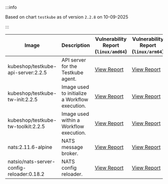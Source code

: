 :::info

Based on chart `testkube` as of version `2.2.8` on 10-09-2025

:::

| Image | Description | Vulnerability Report (`linux/amd64`) | Vulnerability Report (`linux/arm64`) | Docker Image |
|-------|-------------|----------------------------------------|----------------------------------------|--------------|
| kubeshop/testkube-api-server:2.2.5 | API server for the Testkube agent. | [View Report](./testkube-api-server-2.2.5_linux_amd64.md) | [View Report](./testkube-api-server-2.2.5_linux_arm64.md) | [View Image](https://hub.docker.com/layers/kubeshop/testkube-api-server/2.2.5/images/sha256-6a502a572107750c7bf6b5cb9314324606ce0a3df830ea3a7fe93012865f7766?context=explore) |
| kubeshop/testkube-tw-init:2.2.5 | Image used to initialize a Workflow execution. | [View Report](./testkube-tw-init-2.2.5_linux_amd64.md) | [View Report](./testkube-tw-init-2.2.5_linux_arm64.md) | [View Image](https://hub.docker.com/layers/kubeshop/testkube-tw-init/2.2.5/images/sha256-c9738e47431701b751a56fd892de0f58827fe934982e38b3a19ef88d8030d92e?context=explore) |
| kubeshop/testkube-tw-toolkit:2.2.5 | Image used within a Workflow execution. | [View Report](./testkube-tw-toolkit-2.2.5_linux_amd64.md) | [View Report](./testkube-tw-toolkit-2.2.5_linux_arm64.md) | [View Image](https://hub.docker.com/layers/kubeshop/testkube-tw-toolkit/2.2.5/images/sha256-bc4ae2d946279acaccda1a23e2b597a37a28f16d0e6c8cbeae40e611e3355368?context=explore) |
| nats:2.11.6-alpine | NATS message broker. | [View Report](./nats-2.11.6-alpine_linux_amd64.md) | [View Report](./nats-2.11.6-alpine_linux_arm64.md) | [View Image](https://hub.docker.com/layers/library/nats/2.11.6-alpine/images/sha256-de0f76b542a7950f4a7a944c5a201f51a72be5aac3e71fbc64f14898e3ae1965?context=explore) |
| natsio/nats-server-config-reloader:0.18.2 | NATS config reloader. | [View Report](./nats-server-config-reloader-0.18.2_linux_amd64.md) | [View Report](./nats-server-config-reloader-0.18.2_linux_arm64.md) | [View Image](https://hub.docker.com/layers/natsio/nats-server-config-reloader/0.18.2/images/sha256-902e9a716beaddfa937bba2a94bf1af779cec3c1a9acc309d68ba7cbea35a833?context=explore) |
